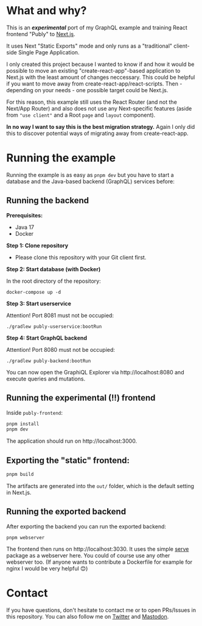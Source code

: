 # What and why?

This is an **_experimental_** port of my GraphQL example and training React frontend "Publy" to [Next.js](https://nextjs.org/).

It uses Next "Static Exports" mode and only runs as a "traditional" client-side Single Page Application.

I only created this project because I wanted to know if and how it would be possible to move an existing "create-react-app"-based application to Next.js with the least amount of changes neccessary. This could be helpful if you want to move away from create-react-app/react-scripts. Then - depending on your needs - one possible target could be Next.js.

For this reason, this example still uses the React Router (and not the Next/App Router) and also does not use any Next-specific features (aside from `"use client"` and a Root `page` and `layout` component). 

**In no way I want to say this is the best migration strategy.** Again I only did this to discover potential ways of migrating away from create-react-app.

# Running the example

Running the example is as easy as `pnpm dev` but you have to start a database and the Java-based backend (GraphQL) services before:

## Running the backend

**Prerequisites:**

- Java 17
- Docker

**Step 1: Clone repository**

- Please clone this repository with your Git client first.

**Step 2: Start database (with Docker)**

In the root directory of the repository:

```
docker-compose up -d

```
**Step 3: Start userservice**

Attention! Port 8081 must not be occupied:

```
./gradlew publy-userservice:bootRun
```

**Step 4: Start GraphQL backend**

Attention! Port 8080 must not be occupied:
```
./gradlew publy-backend:bootRun

```
You can now open the GraphiQL Explorer via http://localhost:8080 and execute queries and mutations.

## Running the experimental (!!) frontend

Inside `publy-frontend`:

```bash
pnpm install
pnpm dev
```

The application should run on http://localhost:3000.

## Exporting the "static" frontend:

```bash
pnpm build
```

The artifacts are generated into the `out/` folder, which is the default setting in Next.js.

## Running the exported backend

After exporting the backend you can run the exported backend:

```
pnpm webserver
```

The frontend then runs on http://localhost:3030. It uses the simple [serve](https://www.npmjs.com/package/serve) package as a webserver here. You could of course use any other webserver too. (If anyone wants to contribute a Dockerfile for example for nginx I would be very helpful 😊)

# Contact

If you have questions, don't hesitate to contact me or to open PRs/Issues in this repository. You can also follow me on [Twitter](https://twitter.com/nilshartmann) and [Mastodon](https://norden.social/@nilshartmann).

